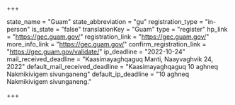 +++

state_name = "Guam"
state_abbreviation = "gu"
registration_type = "in-person"
is_state = "false"
translationKey = "Guam"
type = "register"
hp_link = "https://gec.guam.gov/"
registration_link = "https://gec.guam.gov/"
more_info_link = "https://gec.guam.gov/"
confirm_registration_link = "https://gec.guam.gov/validate/"
ip_deadline = "2022-10-24"
mail_received_deadline = "Kaasimayaghqaguq Manti, Naayvaghvik 24, 2022"
default_mail_received_deadline = "Kaasimayaghqaguq 10 aghneq Nakmikivigem sivunganeng"
default_ip_deadline = "10 aghneq Nakmikivigem sivunganeng."

+++